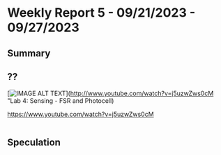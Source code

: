 # Weekly Report 5 - 09/21/2023 - 09/27/2023

## Summary


## ??

[![IMAGE ALT TEXT](http://img.youtube.com/vi/j5uzwZws0cM/0.jpg)](http://www.youtube.com/watch?v=j5uzwZws0cM "Lab 4: Sensing - FSR and Photocell)

https://www.youtube.com/watch?v=j5uzwZws0cM

<p align="center">
  <img ??>
</p>


## Speculation

